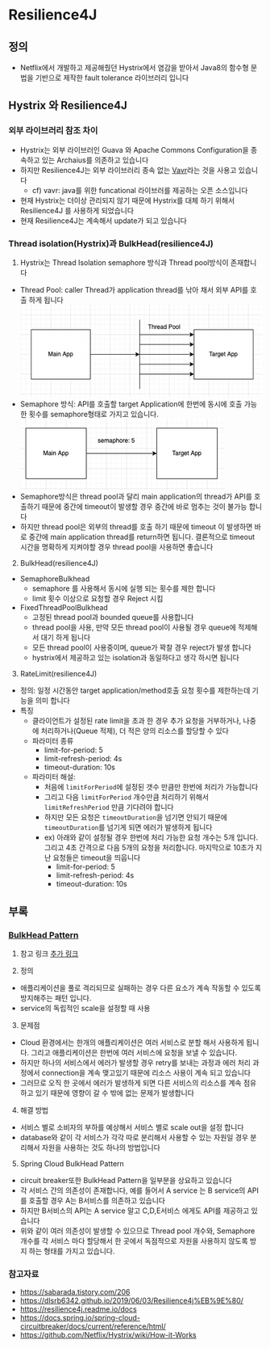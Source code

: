 # Resilience4J

## 정의

- Netflix에서 개발하고 제공해줬던 Hystrix에서 염감을 받아서 Java8의 함수형 문법을 기반으로 제작한 fault tolerance 라이브러리 입니다

## Hystrix 와 Resilience4J

### 외부 라이브러리 참조 차이

- Hystrix는 외부 라이브러인 Guava 와 Apache Commons Configuration을 종속하고 있는 Archaius를 의존하고 있습니다
- 하지만 Resilience4J는 외부 라이브러리 종속 없는 [Vavr](https://www.vavr.io/)라는 것을 사용고 있습니다
    - cf) vavr: java를 위한 funcational 라이브러를 제공하는 오픈 소스입니다
- 현재 Hystrix는 더이상 관리되지 않기 때문에 Hystrix를 대체 하기 위해서 Resilience4J 를 사용하게 되었습니다
- 현재 Resilience4J는 계속해서 update가 되고 있습니다

### Thread isolation(Hystrix)과 BulkHead(resilience4J)

1. Hystrix는 Thread Isolation semaphore 방식과 Thread pool방식이 존재합니다

- Thread Pool: caller Thread가 application thread를 낚아 채서 외부 API를 호출 하게 됩니다
  ![threa_pool](pic/hystrix_threadpool.png)
- Semaphore 방식: API를 호출할 target Application에 한번에 동시에 호출 가능한 횟수를 semaphore형태로 가지고 있습니다.
  ![hystrix_semaphore.png](pic/hystrix_semaphore.png)
- Semaphore방식은 thread pool과 달리 main application의 thread가 API를 호출하기 때문에 중간에 timeout이 발생할 경우 중간에 바로 멈추는 것이 불가능 합니다
- 하지만 thread pool은 외부의 thread를 호출 하기 때문에 timeout 이 발생하면 바로 중간에 main application thread를 return하면 됩니다. 결론적으로 timeout 시간을 명확하게 지켜야할 경우 thread pool을 사용하면 좋습니다

2. BulkHead(resilience4J)

- SemaphoreBulkhead
    - semaphore 를 사용해서 동시에 실행 되는 횟수를 제한 합니다
    - limit 횟수 이상으로 요청할 경우 Reject 시킴
- FixedThreadPoolBulkhead
    - 고정된 thread pool과 bounded queue를 사용합니다
    - thread pool을 사용, 만약 모든 thread pool이 사용될 경우 queue에 적제해서 대기 하게 됩니다
    - 모든 thread pool이 사용중이며, queue가 꽉찰 경우 reject가 발생 합니다
    - hystrix에서 제공하고 있는 isolation과 동일하다고 생각 하시면 됩니다


3. RateLimit(resilience4J)

- 정의: 일정 시간동안 target application/method호출 요청 횟수를 제한하는데 기능을 의미 합니다
- 특징
    - 클라이언트가 설정된 rate limit을 초과 한 경우 추가 요청을 거부하거나, 나중에 처리하거나(Queue 적제), 더 적은 양의 리소스를 할당할 수 있다
    - 파라미터 종류
        - limit-for-period: 5
        - limit-refresh-period: 4s
        - timeout-duration: 10s
    - 파라미터 해설:
        - 처음에 `limitForPeriod`에 설정된 갯수 만큼만 한번에 처리가 가능합니다
        - 그리고 다음 `limitForPeriod` 개수만큼 처리하기 위해서 `limitRefreshPeriod` 만큼 기다려야 합니다
        - 하지만 모든 요청은 `timeoutDuration`을 넘기면 안되기 때문에 `timeoutDuration`를 넘기게 되면 에러가 발생하게 됩니다
        - ex) 아래와 같이 설정될 경우 한번에 처리 가능한 요청 개수는 5개 입니다. 그리고 4초 간격으로 다음 5개의 요청을 처리합니다. 마지막으로 10초가 지난 요청들은 timeout을 띄웁니다
            - limit-for-period: 5
            - limit-refresh-period: 4s
            - timeout-duration: 10s


## 부록

### [BulkHead Pattern](https://www.vinsguru.com/bulkhead-pattern/)

1. 참고 링크 [추가 링크](https://docs.microsoft.com/ko-kr/azure/architecture/patterns/bulkhead)

2. 정의

- 애플리케이션을 풀로 격리되므로 실패하는 경우 다른 요소가 계속 작동할 수 있도록 방지해주는 패턴 입니다.
- service의 독립적인 scale을 설정할 때 사용

3. 문제점

- Cloud 환경에서는 한개의 애플리케이션은 여러 서비스로 분할 해서 사용하게 됩니다. 그리고 애플리케이션은 한번에 여러 서비스에 요청을 보낼 수 있습니다.
- 하지만 하나의 서비스에서 에러가 발생할 경우 retry를 보내는 과정과 에러 처리 과정에서 connection을 계속 맺고있기 때문에 리소스 사용이 계속 되고 있습니다
- 그러므로 오직 한 곳에서 에러가 발생하게 되면 다른 서비스의 리소스를 계속 점유하고 있기 때문에 영향이 갈 수 밖에 없는 문제가 발생합니다

4. 해결 방법

- 서비스 별로 소비자의 부하를 예상해서 서비스 별로 scale out을 설정 합니다
- database와 같이 각 서비스가 각각 따로 분리해서 사용할 수 있는 자원일 경우 분리해서 자원을 사용하는 것도 하나의 방법입니다

5. Spring Cloud BulkHead Pattern

- circuit breaker또한 BulkHead Pattern을 일부분을 상요하고 있습니다
- 각 서비스 간의 의존성이 존재합니다, 예를 들어서 A service 는 B service의 API를 호출할 경우 A는 B서비스를 의존하고 있습니다
- 하지만 B서비스의 API는 A service 말고 C,D,E서비스 에게도 API를 제공하고 있습니다
- 위와 같이 여러 의존성이 발생할 수 있으므로 Thread pool 개수와, Semaphore 개수를 각 서비스 마다 할당해서 한 곳에서 독점적으로 자원을 사용하지 않도록 방지 하는 형태를 가지고 있습니다.

### 참고자료

- https://sabarada.tistory.com/206
- https://dlsrb6342.github.io/2019/06/03/Resilience4j%EB%9E%80/
- https://resilience4j.readme.io/docs
- https://docs.spring.io/spring-cloud-circuitbreaker/docs/current/reference/html/
- https://github.com/Netflix/Hystrix/wiki/How-it-Works